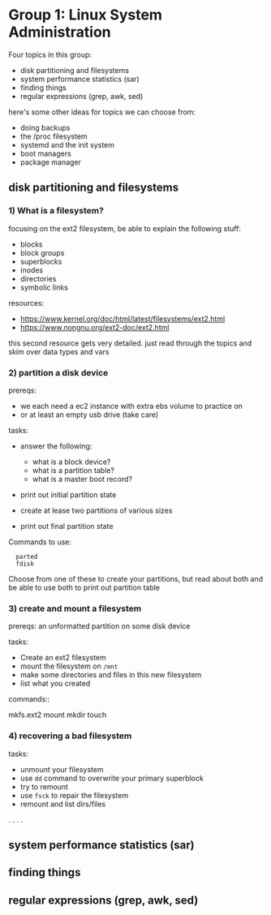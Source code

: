 Group 1: Linux System Administration
====================================

Four topics in this group:

- disk partitioning and filesystems
- system performance statistics (sar)
- finding things
- regular expressions (grep, awk, sed)

here's some other ideas for topics we can choose from:

- doing backups
- the /proc filesystem
- systemd and the init system
- boot managers
- package manager




disk partitioning and filesystems
---------------------------------

### 1) What is a filesystem?

focusing on the ext2 filesystem, be able to explain the following stuff:

- blocks
- block groups
- superblocks
- inodes
- directories
- symbolic links

resources:

- https://www.kernel.org/doc/html/latest/filesystems/ext2.html
- https://www.nongnu.org/ext2-doc/ext2.html

this second resource gets very detailed.  just read through the topics and skim over
data types and vars


### 2) partition a disk device

prereqs: 

-  we each need a ec2 instance with extra ebs volume to practice on
-  or at least an empty usb drive (take care)

tasks:

- answer the following:

  - what is a block device?
  - what is a partition table?
  - what is a master boot record?

- print out initial partition state
- create at lease two partitions of various sizes
- print out final partition state

Commands to use:

``` 
  parted
  fdisk
```

Choose from one of these to create your partitions, but read about both and be
able to use both to print out partition table


### 3) create and mount a filesystem

prereqs: 
  an unformatted partition on some disk device

tasks:

- Create an ext2 filesystem 
- mount the filesystem on `/mnt`
- make some directories and files in this new filesystem
- list what you created

commands::

  mkfs.ext2
  mount
  mkdir
  touch


### 4) recovering a bad filesystem

tasks:

- unmount your filesystem
- use `dd` command to overwrite your primary superblock
- try to remount
- use `fsck` to repair the filesystem
- remount and list dirs/files



.
.
.
.


system performance statistics (sar)
-----------------------------------

finding things
--------------

regular expressions (grep, awk, sed)
------------------------------------
